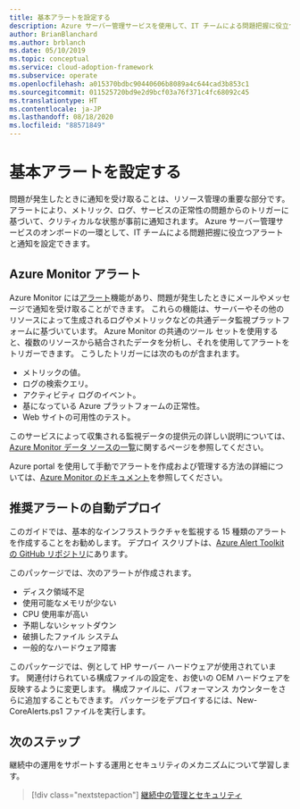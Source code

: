 ```yaml
---
title: 基本アラートを設定する
description: Azure サーバー管理サービスを使用して、IT チームによる問題把握に役立つアラートと通知を設定する方法を説明します。
author: BrianBlanchard
ms.author: brblanch
ms.date: 05/10/2019
ms.topic: conceptual
ms.service: cloud-adoption-framework
ms.subservice: operate
ms.openlocfilehash: a015370bdbc90440606b8089a4c644cad3b853c1
ms.sourcegitcommit: 011525720bd9e2d9bcf03a76f371c4fc68092c45
ms.translationtype: HT
ms.contentlocale: ja-JP
ms.lasthandoff: 08/18/2020
ms.locfileid: "88571849"
---
```

# <a name="set-up-basic-alerts"></a>基本アラートを設定する

問題が発生したときに通知を受け取ることは、リソース管理の重要な部分です。 アラートにより、メトリック、ログ、サービスの正常性の問題からのトリガーに基づいて、クリティカルな状態が事前に通知されます。 Azure サーバー管理サービスのオンボードの一環として、IT チームによる問題把握に役立つアラートと通知を設定できます。

## <a name="azure-monitor-alerts"></a>Azure Monitor アラート

Azure Monitor には[アラート](/azure/azure-monitor/platform/alerts-overview)機能があり、問題が発生したときにメールやメッセージで通知を受け取ることができます。 これらの機能は、サーバーやその他のリソースによって生成されるログやメトリックなどの共通データ監視プラットフォームに基づいています。 Azure Monitor の共通のツール セットを使用すると、複数のリソースから結合されたデータを分析し、それを使用してアラートをトリガーできます。 こうしたトリガーには次のものが含まれます。

- メトリックの値。
- ログの検索クエリ。
- アクティビティ ログのイベント。
- 基になっている Azure プラットフォームの正常性。
- Web サイトの可用性のテスト。

このサービスによって収集される監視データの提供元の詳しい説明については、[Azure Monitor データ ソースの一覧](/azure/azure-monitor/platform/data-sources)に関するページを参照してください。

Azure portal を使用して手動でアラートを作成および管理する方法の詳細については、[Azure Monitor のドキュメント](/azure/azure-monitor/platform/alerts-metric)を参照してください。

## <a name="automated-deployment-of-recommended-alerts"></a>推奨アラートの自動デプロイ

このガイドでは、基本的なインフラストラクチャを監視する 15 種類のアラートを作成することをお勧めします。 デプロイ スクリプトは、[Azure Alert Toolkit の GitHub リポジトリ](https://github.com/Microsoft/manageability-toolkits)にあります。

このパッケージでは、次のアラートが作成されます。

- ディスク領域不足
- 使用可能なメモリが少ない
- CPU 使用率が高い
- 予期しないシャットダウン
- 破損したファイル システム
- 一般的なハードウェア障害

このパッケージでは、例として HP サーバー ハードウェアが使用されています。 関連付けられている構成ファイルの設定を、お使いの OEM ハードウェアを反映するように変更します。 構成ファイルに、パフォーマンス カウンターをさらに追加することもできます。 パッケージをデプロイするには、New-CoreAlerts.ps1 ファイルを実行します。

## <a name="next-steps"></a>次のステップ

継続中の運用をサポートする運用とセキュリティのメカニズムについて学習します。

> [!div class="nextstepaction"]
> [継続中の管理とセキュリティ](./ongoing-management-overview.md)

